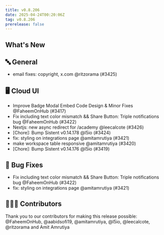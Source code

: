 ```yaml
---
title: v0.8.206
date: 2025-04-24T00:20:06Z
tag: v0.8.206
prerelease: false
---
```


## What's New
## 🔤 General
- email fixes: copyright, x.com @ritzorama (#3425)

## 🖥 Cloud UI

- Improve Badge Modal Embed Code Design & Minor Fixes @FaheemOnHub (#3417)
- Fix including text color mismatch && Share Button: Triple notifications bug @FaheemOnHub (#3422)
- Nextjs: new async redirect for /academy @leecalcote (#3426)
- [Chore]: Bump Sistent v0.14.178 @l5io (#3424)
- fix: styling on integrations page @amitamrutiya (#3421)
- make workspace table responsive @amitamrutiya (#3420)
- [Chore]: Bump Sistent v0.14.176 @l5io (#3419)

## 🐛 Bug Fixes

- Fix including text color mismatch && Share Button: Triple notifications bug @FaheemOnHub (#3422)
- fix: styling on integrations page @amitamrutiya (#3421)

## 👨🏽‍💻 Contributors

Thank you to our contributors for making this release possible:
@FaheemOnHub, @aabidsofi19, @amitamrutiya, @l5io, @leecalcote, @ritzorama and Amit Amrutiya

